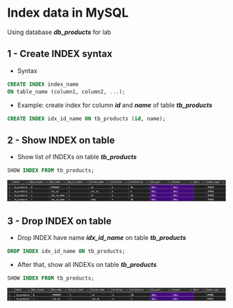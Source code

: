 # Index data in MySQL

Using database ***db_products*** for lab

## 1 - Create INDEX syntax

* Syntax

```sql
CREATE INDEX index_name
ON table_name (column1, column2, ...);
```

* Example: create index for column ***id*** and ***name*** of table ***tb_products***

```sql
CREATE INDEX idx_id_name ON tb_products (id, name);
```

## 2 - Show INDEX on table

* Show list of INDEXs on table ***tb_products***

```sql
SHOW INDEX FROM tb_products;
```

![list of index on table](./images/img_01.png)


## 3 - Drop INDEX on table

* Drop INDEX have name ***idx_id_name*** on table ***tb_products***

```sql
DROP INDEX idx_id_name ON tb_products;
```

* After that, show all INDEXs on table ***tb_products***

```sql
SHOW INDEX FROM tb_products;
```

![List of index on table after drop idx_id_name](./images/img_02.png)
